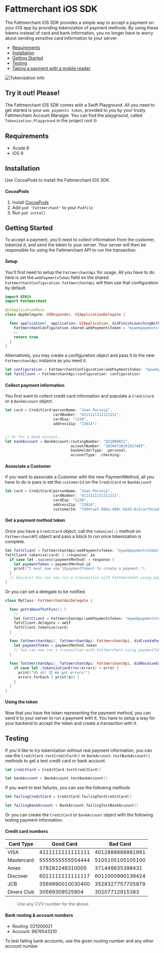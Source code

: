 # Fattmerchant iOS SDK

The Fattmerchant iOS SDK provides a simple way to accept a payment on your iOS app by providing tokenization of payment methods. By using these tokens instead of card and bank information, you no longer have to worry about sending sensitive card information to your server.

* [Requirements](#requirements)
* [Installation](#installation)
* [Getting Started](#getting-started)
* [Testing](#testing)
* [Taking a payment with a mobile reader](https://fattmerchantorg.github.io/fattmerchant-android-sdk/cardpresent/)

![Tokenization Info](https://raw.githubusercontent.com/fattmerchantorg/Fattmerchant-iOS-SDK/master/assets/images/tokenization-info.png)

## Try it out! Please!
The Fattmerchant iOS SDK comes with a Swift Playground. All you need to get started is your `web payments token`, provided to you by your trusty Fattmerchant Account Manager. You can find the playground, called `Tokenization.Playground` in the project root 🤓

## <a name="requirements">Requirements</a>

* Xcode 8
* iOS 9

## <a name="installation">Installation</a>
Use CocoaPods  to install the Fattmerchant iOS SDK.

#### CocoaPods
1. Install [CocoaPods](https://guides.cocoapods.org/using/getting-started.html)
2. Add `pod 'Fattmerchant'` to your `Podfile`
3. Run `pod install`

## <a name="getting-started">Getting Started</a>
To accept a payment, you'll need to collect information from the customer, tokenize it, and send the token to your server. Your server will then be responsible for using the Fattmerchant API to run the transaction.

#### Setup

You'll first need to setup the `FattmerchantApi` for usage.  All you have to do here is set the `webPaymentsToken` field on the shared `FattmerchantConfiguration`. `FattmerchantApi` will then use that configuration by default.

```swift
import UIKit
import Fattmerchant

@UIApplicationMain
class AppDelegate: UIResponder, UIApplicationDelegate {

  func application(_ application: UIApplication, didFinishLaunchingWithOptions launchOptions: [UIApplicationLaunchOptionsKey: Any]?) -> Bool {
    FattmerchantConfiguration.shared.webPaymentsToken = "mywebpaymentstoken"
    // ...
    return true
  }
}
```

Alternatively, you may create a configuration object and pass it to the new `FattmerchantApi` instance as you need it.

```swift
let configuration = FattmerchantConfiguration(webPaymentsToken: "mywebpaymentstoken")
let fattClient = FattmerchantApi(configuration: configuration)
```

#### Collect payment information
You first want to collect credit card information and populate a `CreditCard` or a `BankAccount` object.

```swift
let card = CreditCard(personName: "Joan Parsnip",
                      cardNumber: "4111111111111111",
                      cardExp: "1220",
                      addressZip: "32814")


// Or for a bank account...
let bankAccount = BankAccount(routingNumber: "021000021",
                              accountNumber: "38294738291937485",
                              bankHolderType: .personal,
                              accountType: .checking)
```

#### Associate a Customer
If you want to associate a Customer with the new PaymentMethod, all you have to do is pass is set the `customerId` on the `CreditCard` or `BankAccount`

```swift
let card = CreditCard(personName: "Joan Parsnip",
                      cardNumber: "4111111111111111",
                      cardExp: "1220",
                      addressZip: "32814",
                      customerId: "7404cae1-86ba-408c-bb43-8c5cacfdcaab")
```

#### Get a payment method token
Once you have a `CreditCard` object, call the `tokenize(:)` method on  `FattmerchantAPI` object and pass a block to run once tokenization is complete.

```swift
let fattClient = FattmerchantApi(webPaymentsToken: "mywebpaymentstoken")
fattClient.tokenize(card) { (response) in
  if case let .success(paymentMethod) = response {
    let paymentToken = paymentMethod.id
    print("I must now use \(paymentToken) to create a payment.")
  }
  // Success! You can now run a transaction with Fattmerchant using paymentToken as the PaymentMethod
}
```

Or you can set a delegate to be notified.

```swift
class MyClass: FattmerchantApiDelegate {

  func gottaHaveThatFunc() {
    // ...
    let fattClient = FattmerchantApi(webPaymentsToken: "mywebpaymentstoken")
    fattClient.delegate = self
    fattClient.tokenize(card)
  }

  func fattmerchantApi(_ fattmerchantApi: FattmerchantApi, didCreatePaymentMethod paymentMethod: PaymentMethod) {
    let paymentToken = paymentMethod.token
    // You can now run a transaction with Fattmerchant using paymentToken as the PaymentMethod
  }
  
  func fattmerchantApi(_ fattmerchantApi: FattmerchantApi, didReceiveError: Error) {
    if case let .tokenizationError(errors) = error {
      print("Uh oh! 😡 We got errors!")
      errors.forEach { print($0) }
    }
  }
}
```


#### Using the token
Now that you have the token representing the payment method, you can send it to your server to run a payment with it. You have to setup a way for your backend to accept the token and create a transaction with it.

## <a name="testing">Testing</a>
If you'd like to try tokenization without real payment information, you can use the `CreditCard.testCreditCard()` or `BankAccount.testBankAccount()` methods to get a test credit card or bank account.

```swift
let creditCard = CreditCard.testCreditCard()

let bankAccount = BankAccount.testBankAccount()
```

If you want to test failures, you can use the following methods

```swift
let failingCreditCard = CreditCard.failingTestCreditCard()

let failingBankAccount = BankAccount.failingTestBankAccount()
```

Or you can create the `CreditCard` or `BankAccount` object with the following testing payment information:

#### Credit card numbers

| Card Type | Good Card | Bad Card |
|---------|--------------------|-----------|
|VISA|4111111111111111|4012888888881881|
|Mastercard|5555555555554444|5105105105105100|
|Amex|378282246310005|371449635398431|
|Discover|6011111111111117|6011000990139424|
|JCB|3569990010030400|3528327757705979|
|Diners Club|30569309025904|30207712915383|

> Use any CVV number for the above

#### Bank routing & account numbers

* Routing: 021000021
* Account: 9876543210

To test failing bank accounts, use the given routing number and any other account number
